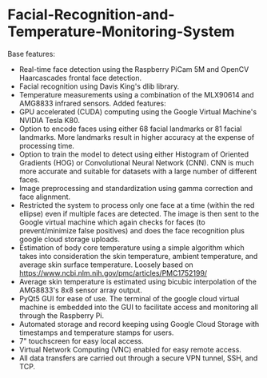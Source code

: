 # Facial-Recognition-and-Temperature-Monitoring-System

Base features:

* Real-time face detection using the Raspberry PiCam 5M and OpenCV Haarcascades frontal face detection.
* Facial recognition using Davis King's dlib library. 
* Temperature measurements using a combination of the MLX90614 and AMG8833 infrared sensors.
Added features:
* GPU accelerated (CUDA) computing using the Google Virtual Machine's NVIDIA Tesla K80.
* Option to encode faces using either 68 facial landmarks or 81 facial landmarks. More landmarks result in higher accuracy at the expense of processing time.
* Option to train the model to detect using either Histogram of Oriented Gradients (HOG) or Convolutional Neural Network (CNN). CNN is much more accurate and suitable for datasets with a large number of different faces.
*  Image preprocessing and standardization using gamma correction and face alignment.
* Restricted the system to process only one face at a time (within the red ellipse) even if multiple faces are detected. The image is then sent to the Google virtual machine which again checks for faces (to prevent/minimize false positives) and does the face recognition plus google cloud storage uploads.
* Estimation of body core temperature using a simple algorithm which takes into consideration the skin temperature, ambient temperature, and average skin surface temperature. Loosely based on https://www.ncbi.nlm.nih.gov/pmc/articles/PMC1752199/
* Average skin temperature is estimated using bicubic interpolation of the AMG8833's 8x8 sensor array output. 
* PyQt5 GUI for ease of use. The terminal of the google cloud virtual machine is embedded into the GUI to facilitate access and monitoring all through the Raspberry Pi.
* Automated storage and record keeping using Google Cloud Storage with timestamps and temperature stamps for users.
* 7" touchscreen for easy local access.
* Virtual Network Computing (VNC) enabled for easy remote access.
* All data transfers are carried out through a secure VPN tunnel, SSH, and TCP.
